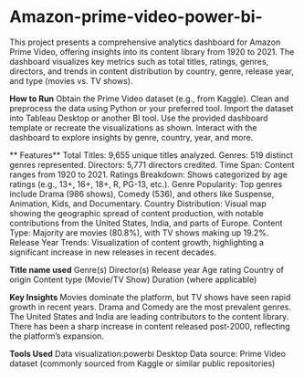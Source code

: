 # Amazon-prime-video-power-bi-
This project presents a comprehensive analytics dashboard for Amazon Prime Video, offering insights into its content library from 1920 to 2021. The dashboard visualizes key metrics such as total titles, ratings, genres, directors, and trends in content distribution by country, genre, release year, and type (movies vs. TV shows).


**How to Run**
Obtain the Prime Video dataset (e.g., from Kaggle).
Clean and preprocess the data using Python or your preferred tool.
Import the dataset into Tableau Desktop or another BI tool.
Use the provided dashboard template or recreate the visualizations as shown.
Interact with the dashboard to explore insights by genre, country, year, and more.

** Features**
Total Titles: 9,655 unique titles analyzed.
Genres: 519 distinct genres represented.
Directors: 5,771 directors credited.
Time Span: Content ranges from 1920 to 2021.
Ratings Breakdown: Shows categorized by age ratings (e.g., 13+, 16+, 18+, R, PG-13, etc.).
Genre Popularity: Top genres include Drama (986 shows), Comedy (536), and others like Suspense, Animation, Kids, and Documentary.
Country Distribution: Visual map showing the geographic spread of content production, with notable contributions from the United States, India, and parts of Europe.
Content Type: Majority are movies (80.8%), with TV shows making up 19.2%.
Release Year Trends: Visualization of content growth, highlighting a significant increase in new releases in recent decades.


**Title name used**
Genre(s)
Director(s)
Release year
Age rating
Country of origin
Content type (Movie/TV Show)
Duration (where applicable)


**Key Insights**
Movies dominate the platform, but TV shows have seen rapid growth in recent years.
Drama and Comedy are the most prevalent genres.
The United States and India are leading contributors to the content library.
There has been a sharp increase in content released post-2000, reflecting the platform’s expansion.

**Tools Used**
Data visualization:powerbi Desktop
Data source: Prime Video dataset (commonly sourced from Kaggle or similar public repositories)

